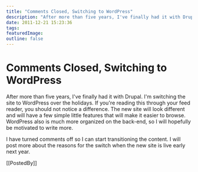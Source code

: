 ```yaml
---
title: "Comments Closed, Switching to WordPress"
description: "After more than five years, I've finally had it with Drupal. I'm switching the site to WordPress over the holidays. If you're reading this through your feed reader, you should not notice a difference. The new site will look different and will have a few simple little features that will make it easier to browse. WordPress also is much more organized on the back-end, so I will hopefully be motivated to write more."
date: 2011-12-21 15:23:36
tags: 
featuredImage: 
outline: false
---
```


# Comments Closed, Switching to WordPress

After more than five years, I've finally had it with Drupal. I'm switching the site to WordPress over the holidays. If you're reading this through your feed reader, you should not notice a difference. The new site will look different and will have a few simple little features that will make it easier to browse. WordPress also is much more organized on the back-end, so I will hopefully be motivated to write more.

I have turned comments off so I can start transitioning the content. I will post more about the reasons for the switch when the new site is live early next year.

[[PostedBy]]

